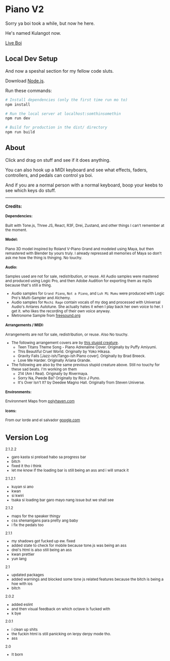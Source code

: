 # Piano V2

Sorry ya boi took a while, but now he here.

He's named Kulangot now.

[Live Boi](https://samzabala.space/projects/piano)

## Local Dev Setup

And now a speshal section for my fellow code sluts.

Download [Node.js](https://nodejs.org/en/download/).

Run these commands:

``` bash
# Install dependencies (only the first time run mo to)
npm install

# Run the local server at localhost:somthinsomethin
npm run dev

# Build for production in the dist/ directory
npm run build
```


## About


<!-- I dont wanna write it twice dammit -->
<div id="about">

Click and drag on stuff and see if it does anything.

You can also hook up a MIDI keyboard and see what effects, faders, controllers, and pedals can control ya boi.

And if you are a normal person with a normal keyboard, boop your keebs to see which keys do stuff.

<hr />

<small>

### Credits:

#### Dependencies:

Built with Tone.js, Three JS, React, R3F, Drei, Zustand, and other things I can't remember at the moment.

#### Model:

Piano 3D model inspired by Roland V-Piano Grand and modeled using Maya, but then remastered with Blender by yours truly. I already repressed all memories of Maya so don't ask me how the thing is thinging. No touchy.

#### Audio:

Samples used are not for sale, redistribution, or reuse. All Audio samples were mastered and produced using Logic Pro,  and then Adobe Audition for exporting them as mp3s because that's still a thing.

* Audio samples for `Grand Piano`, `Not a Piano`, and `Luh Mi Mumu` were produced with Logic Pro's Multi-Sampler and Alchemy.
* Audio samples for `Mochi Rage` contain vocals of my dog and processed with Universal Audio's Antares Autotune. She actually hates it when I play back her own voice to her. I get it. who likes the recording of their own voice anyway.
* Metronome Sample from <a href='https://freesound.org/' target='_blank'>freesound.org</a>

#### Arrangements / MIDI:

Arrangements are not for sale, redistribution, or reuse. Also No touchy.

* The following arrangement covers are by <a href='https://samzabala.bandcamp.com/' target='_blank'>this stupid creature</a>.
	* Teen Titans Theme Song - Piano Adrenaline Cover.
		Originally by Puffy Amiyumi.
	* This Beautiful Cruel World.
		Originally by Yoko Hikasa.
	* Gravity Falls [Jazz-ish/Tango-ish Piano cover].
		Originally by Brad Breeck.
	* Love Me Harder.
		Originally Ariana Grande.
* The following are also by the same previous stupid creature above. Still no touchy for these sad beats. I'm working on them
	* 214 (Am I Real).
		Originally by Rivermaya.
	* Sorry Na, Pwede Ba?
		Originally by Rico J Puno.
	* It's Over Isn't It? by Deedee Magno Hall.
		Originally from Steven Universe.

#### Environments:

Environment Maps from <a href='https://polyhaven.com/' target='_blank'>polyhaven.com</a>

#### Icons:

From our lorde and el salvador <a href='https://fonts.google.com/icons/' target='_blank'>google.com</a>

</div>


# Version Log

2.1.2.2
- garo kasta si preload habo sa progress bar
- bitch
- fixed it tho i think
- let me know if the loading bar is still being an ass and i will smack it

2.1.2.1
- kuyan si ano
- kwan
- si kwiri
- tsaka si loading bar garo mayo nang issue but we shall see

2.1.2
- maps for the speaker thingy
- css shenanigans para pretty ang baby
- i fix the pedals too

2.1.1
- my shadows got fucked up ew. fixed
- added state to check for mobile because tone.js was being an ass
- drei's html is also still being an ass
- kwan prettier
- yun lang

2.1
- updated packages
- added warnings and blocked some tone js related features because the bitch is being a hoe with ios
- bitch

2.0.2
- added eslint
- and then visual feedback on which octave is fucked with
- k bye

2.0.1
- i clean up shits
- the fuckin html is still panicking on lerpy derpy mode tho.
- ass

2.0
- It born